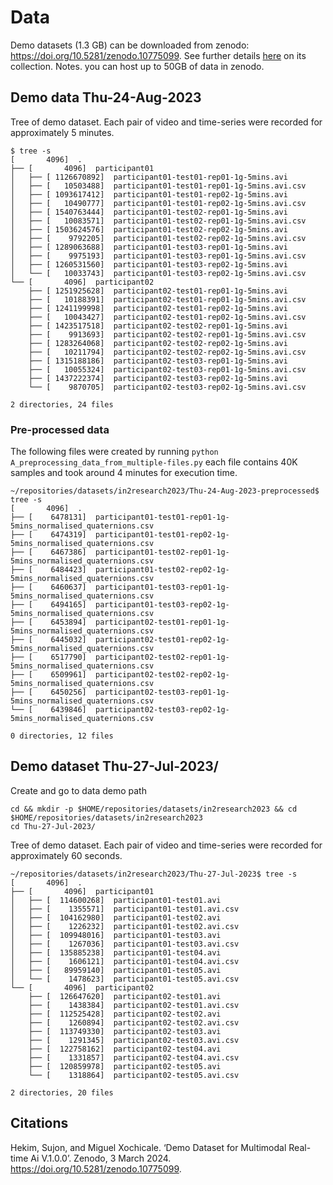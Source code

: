 # Data

Demo datasets (1.3 GB) can be downloaded from zenodo: https://doi.org/10.5281/zenodo.10775099.
See further details [here](../docs/protocols/experiment-24-aug-2023/README.md) on its collection.
Notes. you can host up to 50GB of data in zenodo. 

## Demo data Thu-24-Aug-2023
Tree of demo dataset. Each pair of video and time-series were recorded for approximately 5 minutes. 
```
$ tree -s
[       4096]  .
├── [       4096]  participant01
│   ├── [ 1126670892]  participant01-test01-rep01-1g-5mins.avi
│   ├── [   10503488]  participant01-test01-rep01-1g-5mins.avi.csv
│   ├── [ 1093617412]  participant01-test01-rep02-1g-5mins.avi
│   ├── [   10490777]  participant01-test01-rep02-1g-5mins.avi.csv
│   ├── [ 1540763444]  participant01-test02-rep01-1g-5mins.avi
│   ├── [   10083571]  participant01-test02-rep01-1g-5mins.avi.csv
│   ├── [ 1503624576]  participant01-test02-rep02-1g-5mins.avi
│   ├── [    9792205]  participant01-test02-rep02-1g-5mins.avi.csv
│   ├── [ 1289063688]  participant01-test03-rep01-1g-5mins.avi
│   ├── [    9975193]  participant01-test03-rep01-1g-5mins.avi.csv
│   ├── [ 1260531560]  participant01-test03-rep02-1g-5mins.avi
│   └── [   10033743]  participant01-test03-rep02-1g-5mins.avi.csv
└── [       4096]  participant02
    ├── [ 1251925628]  participant02-test01-rep01-1g-5mins.avi
    ├── [   10188391]  participant02-test01-rep01-1g-5mins.avi.csv
    ├── [ 1241199998]  participant02-test01-rep02-1g-5mins.avi
    ├── [   10043427]  participant02-test01-rep02-1g-5mins.avi.csv
    ├── [ 1423517518]  participant02-test02-rep01-1g-5mins.avi
    ├── [    9913693]  participant02-test02-rep01-1g-5mins.avi.csv
    ├── [ 1283264068]  participant02-test02-rep02-1g-5mins.avi
    ├── [   10211794]  participant02-test02-rep02-1g-5mins.avi.csv
    ├── [ 1315188186]  participant02-test03-rep01-1g-5mins.avi
    ├── [   10055324]  participant02-test03-rep01-1g-5mins.avi.csv
    ├── [ 1437222374]  participant02-test03-rep02-1g-5mins.avi
    └── [    9870705]  participant02-test03-rep02-1g-5mins.avi.csv

2 directories, 24 files
```

### Pre-processed data
The following files were created by running `python A_preprocessing_data_from_multiple-files.py` each file contains 40K samples and took around 4 minutes for execution time. 
```
~/repositories/datasets/in2research2023/Thu-24-Aug-2023-preprocessed$ tree -s
[       4096]  .
├── [    6478131]  participant01-test01-rep01-1g-5mins_normalised_quaternions.csv
├── [    6474319]  participant01-test01-rep02-1g-5mins_normalised_quaternions.csv
├── [    6467386]  participant01-test02-rep01-1g-5mins_normalised_quaternions.csv
├── [    6484423]  participant01-test02-rep02-1g-5mins_normalised_quaternions.csv
├── [    6460637]  participant01-test03-rep01-1g-5mins_normalised_quaternions.csv
├── [    6494165]  participant01-test03-rep02-1g-5mins_normalised_quaternions.csv
├── [    6453894]  participant02-test01-rep01-1g-5mins_normalised_quaternions.csv
├── [    6445032]  participant02-test01-rep02-1g-5mins_normalised_quaternions.csv
├── [    6517790]  participant02-test02-rep01-1g-5mins_normalised_quaternions.csv
├── [    6509961]  participant02-test02-rep02-1g-5mins_normalised_quaternions.csv
├── [    6450256]  participant02-test03-rep01-1g-5mins_normalised_quaternions.csv
└── [    6439846]  participant02-test03-rep02-1g-5mins_normalised_quaternions.csv

0 directories, 12 files
```


## Demo dataset Thu-27-Jul-2023/
Create and go to data demo path
```
cd && mkdir -p $HOME/repositories/datasets/in2research2023 && cd $HOME/repositories/datasets/in2research2023
cd Thu-27-Jul-2023/
```
Tree of demo dataset. Each pair of video and time-series were recorded for approximately 60 seconds. 
```
~/repositories/datasets/in2research2023/Thu-27-Jul-2023$ tree -s
[       4096]  .
├── [       4096]  participant01
│   ├── [  114600268]  participant01-test01.avi
│   ├── [    1355571]  participant01-test01.avi.csv
│   ├── [  104162980]  participant01-test02.avi
│   ├── [    1226232]  participant01-test02.avi.csv
│   ├── [  109948016]  participant01-test03.avi
│   ├── [    1267036]  participant01-test03.avi.csv
│   ├── [  135885238]  participant01-test04.avi
│   ├── [    1606121]  participant01-test04.avi.csv
│   ├── [   89959140]  participant01-test05.avi
│   └── [    1478623]  participant01-test05.avi.csv
└── [       4096]  participant02
    ├── [  126647620]  participant02-test01.avi
    ├── [    1438384]  participant02-test01.avi.csv
    ├── [  112525428]  participant02-test02.avi
    ├── [    1260894]  participant02-test02.avi.csv
    ├── [  113749330]  participant02-test03.avi
    ├── [    1291345]  participant02-test03.avi.csv
    ├── [  122758162]  participant02-test04.avi
    ├── [    1331857]  participant02-test04.avi.csv
    ├── [  120859978]  participant02-test05.avi
    └── [    1318864]  participant02-test05.avi.csv

2 directories, 20 files
```

## Citations 

Hekim, Sujon, and Miguel Xochicale. ‘Demo Dataset for Multimodal Real-time Ai V.1.0.0’. Zenodo, 3 March 2024. https://doi.org/10.5281/zenodo.10775099.
